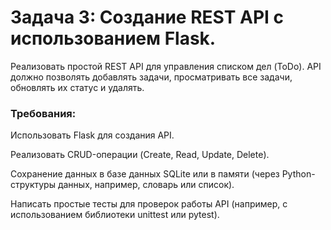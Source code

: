 # Задача 3: Создание REST API с использованием Flask.
Реализовать простой REST API для управления списком дел (ToDo). API должно позволять добавлять задачи, просматривать все задачи, обновлять их статус и удалять.
### Требования:

Использовать Flask для создания API.

Реализовать CRUD-операции (Create, Read, Update, Delete).

Сохранение данных в базе данных SQLite или в памяти (через Python-структуры данных, например, словарь или список).

Написать простые тесты для проверок работы API (например, с использованием библиотеки unittest или pytest).
